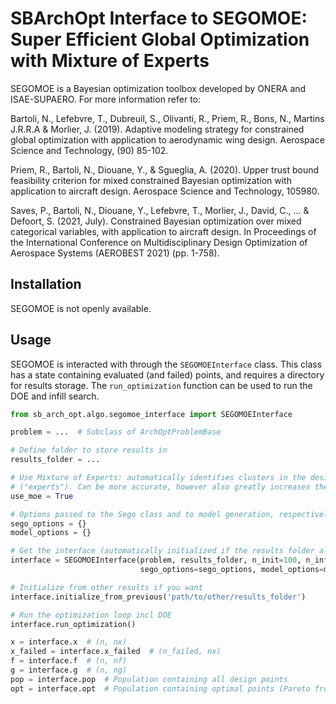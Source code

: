 # SBArchOpt Interface to SEGOMOE: Super Efficient Global Optimization with Mixture of Experts

SEGOMOE is a Bayesian optimization toolbox developed by ONERA and ISAE-SUPAERO. For more information refer to:

Bartoli, N., Lefebvre, T., Dubreuil, S., Olivanti, R., Priem, R., Bons, N., Martins J.R.R.A & Morlier, J. (2019).
Adaptive modeling strategy for constrained global optimization with application to aerodynamic wing design. Aerospace
Science and Technology, (90) 85-102.

Priem, R., Bartoli, N., Diouane, Y., & Sgueglia, A. (2020). Upper trust bound feasibility criterion for mixed
constrained Bayesian optimization with application to aircraft design. Aerospace Science and Technology, 105980.

Saves, P., Bartoli, N., Diouane, Y., Lefebvre, T., Morlier, J., David, C., ... & Defoort, S. (2021, July). Constrained
Bayesian optimization over mixed categorical variables, with application to aircraft design. In Proceedings of the
International Conference on Multidisciplinary Design Optimization of Aerospace Systems (AEROBEST 2021) (pp. 1-758).

## Installation

SEGOMOE is not openly available.

## Usage

SEGOMOE is interacted with through the `SEGOMOEInterface` class. This class has a state containing evaluated (and
failed) points, and requires a directory for results storage. The `run_optimization` function can be used to
run the DOE and infill search.

```python
from sb_arch_opt.algo.segomoe_interface import SEGOMOEInterface

problem = ...  # Subclass of ArchOptProblemBase

# Define folder to store results in
results_folder = ...

# Use Mixture of Experts: automatically identifies clusters in the design space with different best surrogates
# ("experts"). Can be more accurate, however also greatly increases the cost of finding new infill points.
use_moe = True

# Options passed to the Sego class and to model generation, respectively
sego_options = {}
model_options = {}

# Get the interface (automatically initialized if the results folder already contains results)
interface = SEGOMOEInterface(problem, results_folder, n_init=100, n_infill=50, use_moe=use_moe,
                             sego_options=sego_options, model_options=model_options)

# Initialize from other results if you want
interface.initialize_from_previous('path/to/other/results_folder')

# Run the optimization loop incl DOE
interface.run_optimization()

x = interface.x  # (n, nx)
x_failed = interface.x_failed  # (n_failed, nx)
f = interface.f  # (n, nf)
g = interface.g  # (n, ng)
pop = interface.pop  # Population containing all design points
opt = interface.opt  # Population containing optimal points (Pareto front if multi-objective)
```
